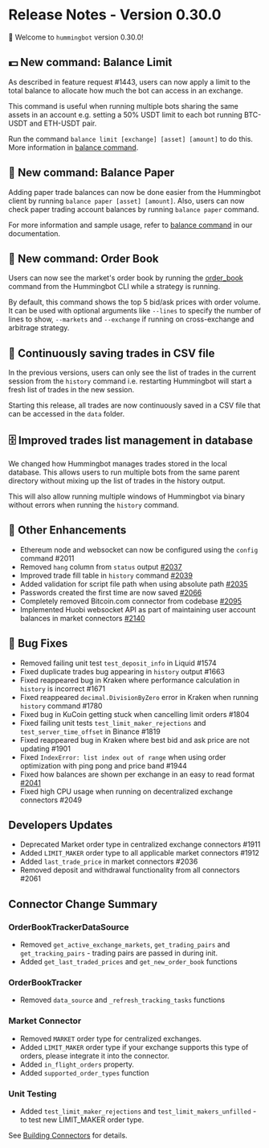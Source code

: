 # Release Notes - Version 0.30.0

🚀 Welcome to `hummingbot` version 0.30.0!


## 💵 New command: Balance Limit

As described in feature request #1443, users can now apply a limit to the total balance to allocate how much the bot can access in an exchange.

This command is useful when running multiple bots sharing the same assets in an account e.g. setting a 50% USDT limit to each bot running BTC-USDT and ETH-USDT pair.

Run the command `balance limit [exchange] [asset] [amount]` to do this. More information in [balance command](/global-configs/balance-limit/).


## 📜 New command: Balance Paper

Adding paper trade balances can now be done easier from the Hummingbot client by running `balance paper [asset] [amount]`. Also, users can now check paper trading account balances by running `balance paper` command.

For more information and sample usage, refer to [balance command](/operation/balance/#checking-balances) in our documentation.


## 📖 New command: Order Book

Users can now see the market's order book by running the [order_book](/operation/commands-shortcuts/) command from the Hummingbot CLI while a strategy is running. 

By default, this command shows the top 5 bid/ask prices with order volume. It can be used with optional arguments like `--lines` to specify the number of lines to show, `--markets` and `--exchange` if running on cross-exchange and arbitrage strategy.


## 📝 Continuously saving trades in CSV file

In the previous versions, users can only see the list of trades in the current session from the `history` command i.e. restarting Hummingbot will start a fresh list of trades in the new session.

Starting this release, all trades are now continuously saved in a CSV file that can be accessed in the `data` folder.


## 🗄 Improved trades list management in database

We changed how Hummingbot manages trades stored in the local database. This allows users to run multiple bots from the same parent directory without mixing up the list of trades in the history output.

This will also allow running multiple windows of Hummingbot via binary without errors when running the `history` command.


## 🔧 Other Enhancements

* Ethereum node and websocket can now be configured using the `config` command #2011
* Removed `hang` column from `status` output [#2037](https://github.com/hummingbot/hummingbot/pull/2037)
* Improved trade fill table in `history` command [#2039](https://github.com/hummingbot/hummingbot/pull/2039)
* Added validation for script file path when using absolute path [#2035](https://github.com/hummingbot/hummingbot/pull/2035)
* Passwords created the first time are now saved [#2066](https://github.com/hummingbot/hummingbot/pull/2066)
* Completely removed Bitcoin.com connector from codebase [#2095](https://github.com/hummingbot/hummingbot/pull/2095)
* Implemented Huobi websocket API as part of maintaining user account balances in market connectors [#2140](https://github.com/hummingbot/hummingbot/pull/2140)


## 🐞 Bug Fixes

* Removed failing unit test `test_deposit_info` in Liquid #1574
* Fixed duplicate trades bug appearing in `history` output #1663
* Fixed reappeared bug in Kraken where performance calculation in `history` is incorrect #1671
* Fixed reappeared `decimal.DivisionByZero` error in Kraken when running `history` command #1780
* Fixed bug in KuCoin getting stuck when cancelling limit orders #1804
* Fixed failing unit tests `test_limit_maker_rejections` and `test_server_time_offset` in Binance #1819
* Fixed reappeared bug in Kraken where best bid and ask price are not updating #1901
* Fixed `IndexError: list index out of range` when using order optimization with ping pong and price band #1944
* Fixed how balances are shown per exchange in an easy to read format [#2041](https://github.com/hummingbot/hummingbot/pull/2041)
* Fixed high CPU usage when running on decentralized exchange connectors #2049

## Developers Updates 

* Deprecated Market order type in centralized exchange connectors #1911
* Added `LIMIT_MAKER` order type to all applicable market connectors #1912
* Added `last_trade_price` in market connectors #2036
* Removed deposit and withdrawal functionality from all connectors #2061

## Connector Change Summary

### OrderBookTrackerDataSource
* Removed `get_active_exchange_markets`, `get_trading_pairs` and `get_tracking_pairs` - trading pairs are passed in during init.
* Added `get_last_traded_prices` and `get_new_order_book` functions

### OrderBookTracker
* Removed `data_source` and `_refresh_tracking_tasks` functions

### Market Connector
* Removed `MARKET` order type for centralized exchanges. 
* Added `LIMIT_MAKER` order type if your exchange supports this type of orders, please integrate it into the connector.
* Added `in_flight_orders` property. 
* Added `supported_order_types` function

### Unit Testing
* Added `test_limit_maker_rejections` and `test_limit_makers_unfilled` - to test new LIMIT_MAKER order type.

See [Building Connectors](/developers/connectors/architecture/) for details. 
